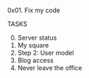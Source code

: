 0x01. Fix my code

TASKS

0. Server status
1. My square
2. Step 2: User model
3. Blog access
4. Never leave the office
